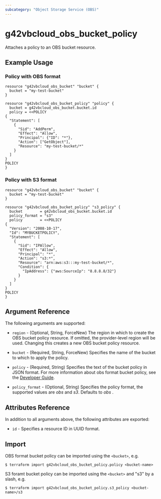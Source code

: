 ```yaml
---
subcategory: "Object Storage Service (OBS)"
---
```


# g42vbcloud_obs_bucket_policy

Attaches a policy to an OBS bucket resource.

## Example Usage

### Policy with OBS format

```hcl
resource "g42vbcloud_obs_bucket" "bucket" {
  bucket = "my-test-bucket"
}

resource "g42vbcloud_obs_bucket_policy" "policy" {
  bucket = g42vbcloud_obs_bucket.bucket.id
  policy = <<POLICY
{
  "Statement": [
    {
      "Sid": "AddPerm",
      "Effect": "Allow",
      "Principal": {"ID": "*"},
      "Action": ["GetObject"],
      "Resource": "my-test-bucket/*"
    } 
  ]
}
POLICY
}
```

### Policy with S3 format

```hcl
resource "g42vbcloud_obs_bucket" "bucket" {
  bucket = "my-test-bucket"
}

resource "g42vbcloud_obs_bucket_policy" "s3_policy" {
  bucket        = g42vbcloud_obs_bucket.bucket.id
  policy_format = "s3"
  policy        = <<POLICY
{
  "Version": "2008-10-17",
  "Id": "MYBUCKETPOLICY",
  "Statement": [
    {
      "Sid": "IPAllow",
      "Effect": "Allow",
      "Principal": "*",
      "Action": "s3:*",
      "Resource": "arn:aws:s3:::my-test-bucket/*",
      "Condition": {
        "IpAddress": {"aws:SourceIp": "8.8.8.8/32"}
      }
    }
  ]
}
POLICY
}
```

## Argument Reference

The following arguments are supported:

* `region` - (Optional, String, ForceNew) The region in which to create the OBS bucket policy resource. If omitted, the
  provider-level region will be used. Changing this creates a new OBS bucket policy resource.

* `bucket` - (Required, String, ForceNew) Specifies the name of the bucket to which to apply the policy.

* `policy` - (Required, String) Specifies the text of the bucket policy in JSON format. For more information about
  obs format bucket policy, see the [Developer Guide](https://docs.vb.g42cloud.com/en-us/api/obs/obs_04_0027.html).

* `policy_format` - (Optional, String) Specifies the policy format, the supported values are *obs* and *s3*.
  Defaults to *obs* .

## Attributes Reference

In addition to all arguments above, the following attributes are exported:

* `id` - Specifies a resource ID in UUID format.

## Import

OBS format bucket policy can be imported using the `<bucket>`, e.g.

```
$ terraform import g42vbcloud_obs_bucket_policy.policy <bucket-name>
```

S3 foramt bucket policy can be imported using the `<bucket>` and "s3" by a slash, e.g.

```
$ terraform import g42vbcloud_obs_bucket_policy.s3_policy <bucket-name>/s3
```
